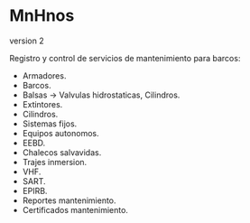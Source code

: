 # MnHnos
version 2

Registro y control de servicios de mantenimiento para barcos:
- Armadores.
- Barcos.
- Balsas -> Valvulas hidrostaticas, Cilindros.
- Extintores.
- Cilindros.
- Sistemas fijos.
- Equipos autonomos.
- EEBD.
- Chalecos salvavidas.
- Trajes inmersion.
- VHF.
- SART.
- EPIRB.
- Reportes mantenimiento.
- Certificados mantenimiento.
